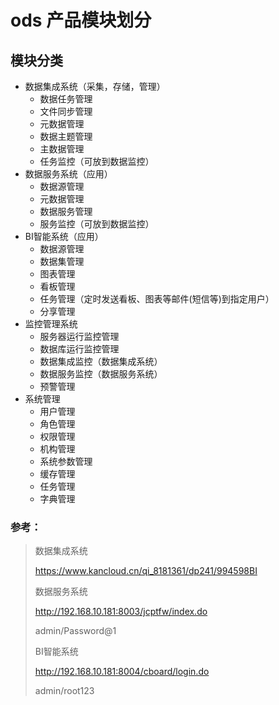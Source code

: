 # ods 产品模块划分

## 模块分类

- 数据集成系统（采集，存储，管理）
  - 数据任务管理
  - 文件同步管理
  - 元数据管理
  - 数据主题管理
  - 主数据管理
  - 任务监控（可放到数据监控）
- 数据服务系统（应用）
  - 数据源管理
  - 元数据管理
  - 数据服务管理
  - 服务监控（可放到数据监控）
- BI智能系统（应用）
  - 数据源管理
  - 数据集管理
  - 图表管理
  - 看板管理
  - 任务管理（定时发送看板、图表等邮件(短信等)到指定用户）
  - 分享管理
- 监控管理系统
  - 服务器运行监控管理
  - 数据库运行监控管理
  - 数据集成监控（数据集成系统）
  - 数据服务监控（数据服务系统）
  - 预警管理
- 系统管理
  - 用户管理
  - 角色管理
  - 权限管理
  - 机构管理
  - 系统参数管理
  - 缓存管理
  - 任务管理
  - 字典管理





### 参考：

> 数据集成系统
>
> https://www.kancloud.cn/qi_8181361/dp241/994598BI
>
> 数据服务系统
>
> http://192.168.10.181:8003/jcptfw/index.do
>
> admin/Password@1
>
> BI智能系统
>
> http://192.168.10.181:8004/cboard/login.do
>
> admin/root123

